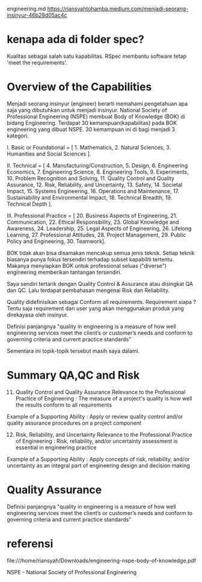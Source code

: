 engineering.md
https://riansyahtohamba.medium.com/menjadi-seorang-insinyur-46b28d05ac4c

# kenapa ada di folder spec?
Kualitas sebagai salah satu kapabilitas. 
RSpec membantu software tetap 'meet the requirements'.


# Overview of the Capabilities
Menjadi seorang insinyur (engineer) berarti memahami pengetahuan apa saja yang dibutuhkan untuk menjadi insinyur. 
National Society of Professional Engineering (NSPE) membuat Body of Knowledge (BOK) di bidang Engineering.
Terdapat 30 kemampuan(kapabilitas) pada BOK engineering yang dibuat NSPE.
30 kemampuan ini di bagi menjadi 3 kategori. 

I. Basic or Foundational = [
	1. Mathematics, 
	2. Natural Sciences, 
	3. Humanities and Social Sciences
]. 

II. Technical = [ 
	4. Manufacturing/Construction, 
	5. Design, 
	6. Engineering Economics, 
	7. Engineering Science,
	8. Engineering Tools,
	9. Experiments, 
	10. Problem Recognition and Solving, 
	11. Quality Control and Quality Assurance, 
	12. Risk, Reliability, and Uncertainty, 
	13. Safety, 14. Societal Impact, 15. Systems Engineering, 16. Operations and Maintenance, 17. Sustainability and Environmental Impact, 18. Technical Breadth, 19. Technical Depth
].

III. Professional Practice = [ 20. Business Aspects of Engineering, 21. Communication, 22. Ethical Responsibility, 23. Global Knowledge and Awareness, 24. Leadership, 25. Legal Aspects of Engineering, 26. Lifelong Learning, 27. Professional Attitudes, 28. Project Management, 29. Public Policy and Engineering, 30. Teamwork]. 

BOK tidak akan bisa disamakan mencakup semua jenis teknik.
Setiap teknik biasanya punya fokus tersendiri terhadap subset kapabiliti tertentu.
Makanya menyiapkan BOK untuk professional seluas ("diverse") engineering memberikan tantangan tersendiri. 

Saya sendiri tertarik dengan Quality Control & Assurance atau disingkat QA dan QC.
Lalu terdapat pembahasan mengenai Risk dan Reliability.

Quality didefinisikan sebagai Conform all requirements. 
Requirement siapa ? 
Tentu saja requirement dari user yang akan menggunakan produk yang direkayasa oleh insinyur.

Definisi panjangnya 
"quality in engineering is a measure of how well engineering services meet the client’s or customer’s needs and conform to governing criteria and current practice standards"

Sementara ini topik-topik tersebut masih saya dalami.


# Summary QA,QC and Risk

11. Quality Control and Quality Assurance
Relevance to the Professional Practice of Engineering : 
The measure of a project's quality is how well the results conform to all requirements

Example of a Supporting Ability : 
Apply or review quality control and/or quality assurance procedures on a project component

12. Risk, Reliability, and Uncertainty
Relevance to the Professional Practice of Engineering :
Risk, reliability, and/or uncertainty assessment is essential in engineering practice

Example of a Supporting Ability :
Apply concepts of risk, reliability, and/or uncertainty as an integral part of engineering design and decision making

# Quality Assurance
Definisi panjangnya 
"quality in engineering is a measure of how well engineering services meet the client’s or customer’s needs and conform to governing criteria and current practice standards"

# referensi 
file:///home/riansyah/Downloads/engineering-nspe-body-of-knowledge.pdf

NSPE - National Society of Professional Engineering
